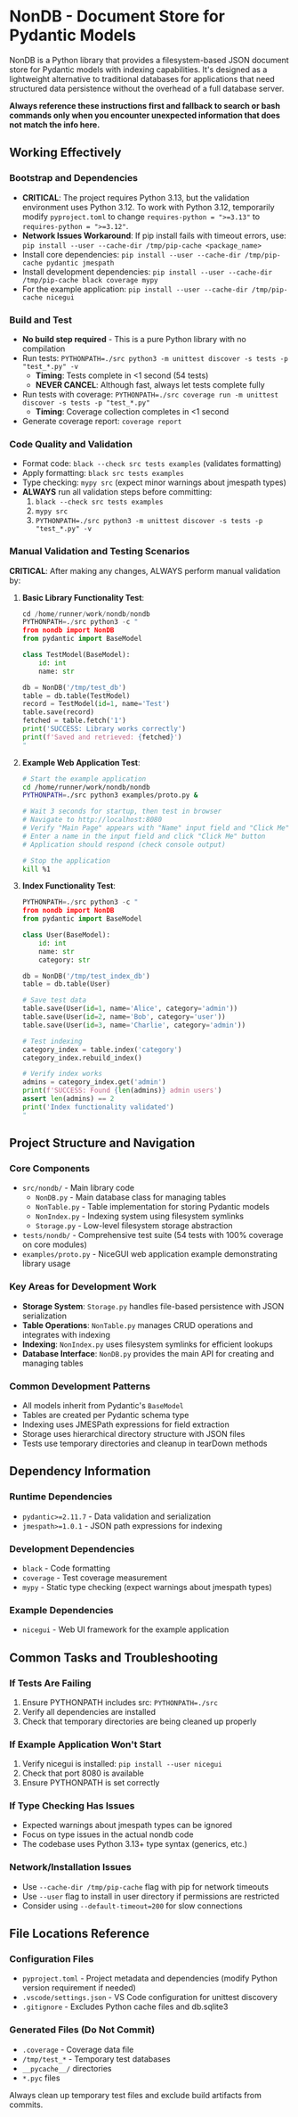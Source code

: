 # NonDB - Document Store for Pydantic Models

NonDB is a Python library that provides a filesystem-based JSON document store for Pydantic models with indexing capabilities. It's designed as a lightweight alternative to traditional databases for applications that need structured data persistence without the overhead of a full database server.

**Always reference these instructions first and fallback to search or bash commands only when you encounter unexpected information that does not match the info here.**

## Working Effectively

### Bootstrap and Dependencies
- **CRITICAL**: The project requires Python 3.13, but the validation environment uses Python 3.12. To work with Python 3.12, temporarily modify `pyproject.toml` to change `requires-python = ">=3.13"` to `requires-python = ">=3.12"`.
- **Network Issues Workaround**: If pip install fails with timeout errors, use: `pip install --user --cache-dir /tmp/pip-cache <package_name>`
- Install core dependencies: `pip install --user --cache-dir /tmp/pip-cache pydantic jmespath`
- Install development dependencies: `pip install --user --cache-dir /tmp/pip-cache black coverage mypy`
- For the example application: `pip install --user --cache-dir /tmp/pip-cache nicegui`

### Build and Test
- **No build step required** - This is a pure Python library with no compilation
- Run tests: `PYTHONPATH=./src python3 -m unittest discover -s tests -p "test_*.py" -v`
  - **Timing**: Tests complete in <1 second (54 tests)
  - **NEVER CANCEL**: Although fast, always let tests complete fully
- Run tests with coverage: `PYTHONPATH=./src coverage run -m unittest discover -s tests -p "test_*.py"`
  - **Timing**: Coverage collection completes in <1 second
- Generate coverage report: `coverage report`

### Code Quality and Validation
- Format code: `black --check src tests examples` (validates formatting)
- Apply formatting: `black src tests examples`
- Type checking: `mypy src` (expect minor warnings about jmespath types)
- **ALWAYS** run all validation steps before committing: 
  1. `black --check src tests examples`
  2. `mypy src`
  3. `PYTHONPATH=./src python3 -m unittest discover -s tests -p "test_*.py" -v`

### Manual Validation and Testing Scenarios

**CRITICAL**: After making any changes, ALWAYS perform manual validation by:

1. **Basic Library Functionality Test**:
   ```python
   cd /home/runner/work/nondb/nondb
   PYTHONPATH=./src python3 -c "
   from nondb import NonDB
   from pydantic import BaseModel
   
   class TestModel(BaseModel):
       id: int
       name: str
   
   db = NonDB('/tmp/test_db')
   table = db.table(TestModel)
   record = TestModel(id=1, name='Test')
   table.save(record)
   fetched = table.fetch('1')
   print('SUCCESS: Library works correctly')
   print(f'Saved and retrieved: {fetched}')
   "
   ```

2. **Example Web Application Test**:
   ```bash
   # Start the example application
   cd /home/runner/work/nondb/nondb
   PYTHONPATH=./src python3 examples/proto.py &
   
   # Wait 3 seconds for startup, then test in browser
   # Navigate to http://localhost:8080
   # Verify "Main Page" appears with "Name" input field and "Click Me" button
   # Enter a name in the input field and click "Click Me" button
   # Application should respond (check console output)
   
   # Stop the application
   kill %1
   ```

3. **Index Functionality Test**:
   ```python
   PYTHONPATH=./src python3 -c "
   from nondb import NonDB
   from pydantic import BaseModel
   
   class User(BaseModel):
       id: int
       name: str
       category: str
   
   db = NonDB('/tmp/test_index_db')
   table = db.table(User)
   
   # Save test data
   table.save(User(id=1, name='Alice', category='admin'))
   table.save(User(id=2, name='Bob', category='user'))
   table.save(User(id=3, name='Charlie', category='admin'))
   
   # Test indexing
   category_index = table.index('category')
   category_index.rebuild_index()
   
   # Verify index works
   admins = category_index.get('admin')
   print(f'SUCCESS: Found {len(admins)} admin users')
   assert len(admins) == 2
   print('Index functionality validated')
   "
   ```

## Project Structure and Navigation

### Core Components
- `src/nondb/` - Main library code
  - `NonDB.py` - Main database class for managing tables
  - `NonTable.py` - Table implementation for storing Pydantic models
  - `NonIndex.py` - Indexing system using filesystem symlinks
  - `Storage.py` - Low-level filesystem storage abstraction
- `tests/nondb/` - Comprehensive test suite (54 tests with 100% coverage on core modules)
- `examples/proto.py` - NiceGUI web application example demonstrating library usage

### Key Areas for Development Work
- **Storage System**: `Storage.py` handles file-based persistence with JSON serialization
- **Table Operations**: `NonTable.py` manages CRUD operations and integrates with indexing
- **Indexing**: `NonIndex.py` uses filesystem symlinks for efficient lookups
- **Database Interface**: `NonDB.py` provides the main API for creating and managing tables

### Common Development Patterns
- All models inherit from Pydantic's `BaseModel`
- Tables are created per Pydantic schema type
- Indexing uses JMESPath expressions for field extraction
- Storage uses hierarchical directory structure with JSON files
- Tests use temporary directories and cleanup in tearDown methods

## Dependency Information

### Runtime Dependencies
- `pydantic>=2.11.7` - Data validation and serialization
- `jmespath>=1.0.1` - JSON path expressions for indexing

### Development Dependencies  
- `black` - Code formatting
- `coverage` - Test coverage measurement
- `mypy` - Static type checking (expect warnings about jmespath types)

### Example Dependencies
- `nicegui` - Web UI framework for the example application

## Common Tasks and Troubleshooting

### If Tests Are Failing
1. Ensure PYTHONPATH includes src: `PYTHONPATH=./src`
2. Verify all dependencies are installed
3. Check that temporary directories are being cleaned up properly

### If Example Application Won't Start
1. Verify nicegui is installed: `pip install --user nicegui`
2. Check that port 8080 is available
3. Ensure PYTHONPATH is set correctly

### If Type Checking Has Issues
- Expected warnings about jmespath types can be ignored
- Focus on type issues in the actual nondb code
- The codebase uses Python 3.13+ type syntax (generics, etc.)

### Network/Installation Issues
- Use `--cache-dir /tmp/pip-cache` flag with pip for network timeouts
- Use `--user` flag to install in user directory if permissions are restricted
- Consider using `--default-timeout=200` for slow connections

## File Locations Reference

### Configuration Files
- `pyproject.toml` - Project metadata and dependencies (modify Python version requirement if needed)
- `.vscode/settings.json` - VS Code configuration for unittest discovery
- `.gitignore` - Excludes Python cache files and db.sqlite3

### Generated Files (Do Not Commit)
- `.coverage` - Coverage data file
- `/tmp/test_*` - Temporary test databases
- `__pycache__/` directories
- `*.pyc` files

Always clean up temporary test files and exclude build artifacts from commits.